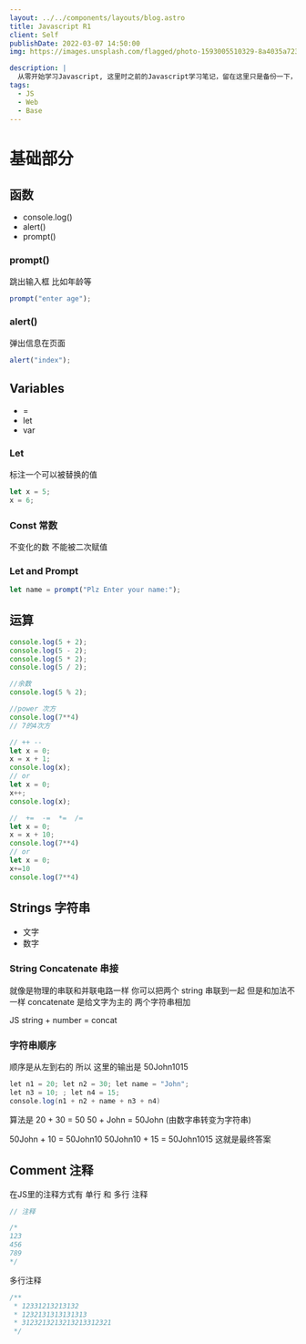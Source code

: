 ```yaml
---
layout: ../../components/layouts/blog.astro
title: Javascript R1
client: Self
publishDate: 2022-03-07 14:50:00
img: https://images.unsplash.com/flagged/photo-1593005510329-8a4035a7238f?ixlib=rb-1.2.1&ixid=MnwxMjA3fDB8MHxwaG90by1wYWdlfHx8fGVufDB8fHx8&auto=format&fit=crop&w=1740&q=80

description: |
  从零开始学习Javascript, 这里时之前的Javascript学习笔记，留在这里只是备份一下，如果你到了觉得有问题可以联系我
tags:
  - JS
  - Web
  - Base
---
```


# 基础部分

## 函数

- console.log()
- alert()
- prompt()

### prompt()

跳出输入框  比如年龄等

```jsx
prompt("enter age");
```

### alert()

弹出信息在页面

```jsx
alert("index");
```

## Variables

- =
- let
- var

### Let

标注一个可以被替换的值

```jsx
let x = 5;
x = 6;
```

### Const 常数

不变化的数 不能被二次赋值

### Let and Prompt

```jsx
let name = prompt("Plz Enter your name:");
```

## 运算

```jsx
console.log(5 + 2);
console.log(5 - 2);
console.log(5 * 2);
console.log(5 / 2);

//余数
console.log(5 % 2);

//power 次方
console.log(7**4)
// 7的4次方

// ++ --
let x = 0;
x = x + 1;
console.log(x);
// or
let x = 0;
x++;
console.log(x);

//  +=  -=  *=  /=
let x = 0;
x = x + 10;
console.log(7**4)
// or
let x = 0;
x+=10
console.log(7**4)
```

## Strings 字符串

- 文字
- 数字

### String Concatenate 串接

就像是物理的串联和并联电路一样 你可以把两个 string 串联到一起 但是和加法不一样 concatenate 是给文字为主的 两个字符串相加

JS string + number = concat

### 字符串顺序

顺序是从左到右的 所以 这里的输出是 50John1015

```csharp
let n1 = 20; let n2 = 30; let name = "John";
let n3 = 10; ; let n4 = 15;
console.log(n1 + n2 + name + n3 + n4)
```

算法是 20 + 30 = 50       50 + John = 50John (由数字串转变为字符串)

50John + 10 = 50John10      50John10 + 15 = 50John1015 这就是最终答案

## Comment 注释

在JS里的注释方式有 单行 和 多行 注释

```csharp
// 注释

/*
123
456
789
*/
```

多行注释

```csharp
/**
 * 12331213213132
 * 1232131313131313
 * 3123213213213213312321
 */
```